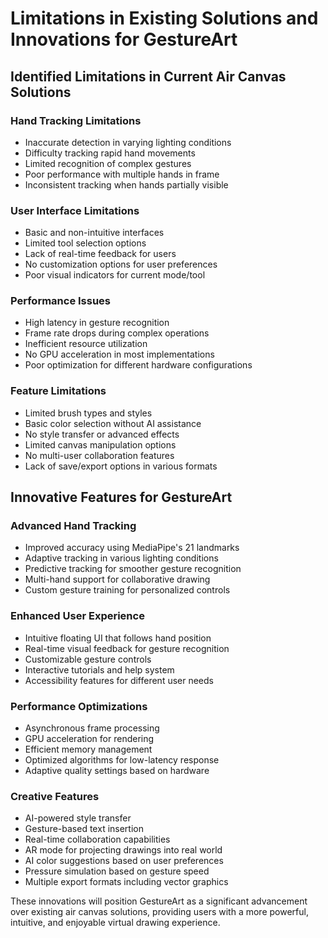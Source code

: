 # Limitations in Existing Solutions and Innovations for GestureArt

## Identified Limitations in Current Air Canvas Solutions

### Hand Tracking Limitations
- Inaccurate detection in varying lighting conditions
- Difficulty tracking rapid hand movements
- Limited recognition of complex gestures
- Poor performance with multiple hands in frame
- Inconsistent tracking when hands partially visible

### User Interface Limitations
- Basic and non-intuitive interfaces
- Limited tool selection options
- Lack of real-time feedback for users
- No customization options for user preferences
- Poor visual indicators for current mode/tool

### Performance Issues
- High latency in gesture recognition
- Frame rate drops during complex operations
- Inefficient resource utilization
- No GPU acceleration in most implementations
- Poor optimization for different hardware configurations

### Feature Limitations
- Limited brush types and styles
- Basic color selection without AI assistance
- No style transfer or advanced effects
- Limited canvas manipulation options
- No multi-user collaboration features
- Lack of save/export options in various formats

## Innovative Features for GestureArt

### Advanced Hand Tracking
- Improved accuracy using MediaPipe's 21 landmarks
- Adaptive tracking in various lighting conditions
- Predictive tracking for smoother gesture recognition
- Multi-hand support for collaborative drawing
- Custom gesture training for personalized controls

### Enhanced User Experience
- Intuitive floating UI that follows hand position
- Real-time visual feedback for gesture recognition
- Customizable gesture controls
- Interactive tutorials and help system
- Accessibility features for different user needs

### Performance Optimizations
- Asynchronous frame processing
- GPU acceleration for rendering
- Efficient memory management
- Optimized algorithms for low-latency response
- Adaptive quality settings based on hardware

### Creative Features
- AI-powered style transfer
- Gesture-based text insertion
- Real-time collaboration capabilities
- AR mode for projecting drawings into real world
- AI color suggestions based on user preferences
- Pressure simulation based on gesture speed
- Multiple export formats including vector graphics

These innovations will position GestureArt as a significant advancement over existing air canvas solutions, providing users with a more powerful, intuitive, and enjoyable virtual drawing experience.
